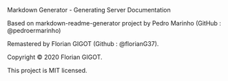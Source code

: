 Markdown Generator - Generating Server Documentation

Based on markdown-readme-generator project by  Pedro Marinho (GitHub : @pedroermarinho)

Remastered by Florian GIGOT (Github : @florianG37).

Copyright © 2020 Florian GIGOT.

This project is MIT licensed.
